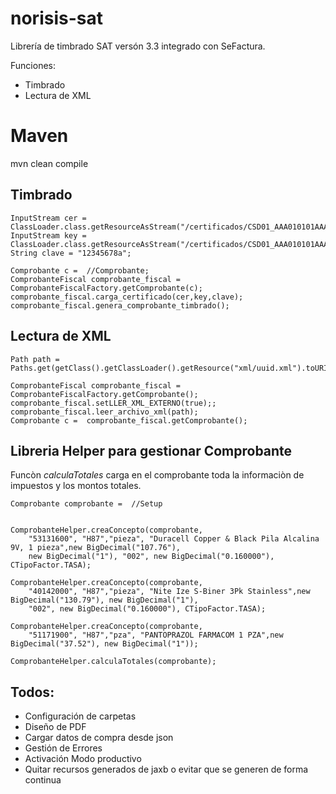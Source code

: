 # norisis-sat

Librería de timbrado SAT versón 3.3 integrado con SeFactura. 

Funciones:

- Timbrado
- Lectura de XML



# Maven


mvn clean compile

## Timbrado 

```
InputStream cer = ClassLoader.class.getResourceAsStream("/certificados/CSD01_AAA010101AAA.cer");
InputStream key = ClassLoader.class.getResourceAsStream("/certificados/CSD01_AAA010101AAA.key");
String clave = "12345678a";
	
Comprobante c =  //Comprobante;
ComprobanteFiscal comprobante_fiscal = ComprobanteFiscalFactory.getComprobante(c);
comprobante_fiscal.carga_certificado(cer,key,clave);
comprobante_fiscal.genera_comprobante_timbrado();		
```

## Lectura de XML

```
Path path =  Paths.get(getClass().getClassLoader().getResource("xml/uuid.xml").toURI());
    	
ComprobanteFiscal comprobante_fiscal = ComprobanteFiscalFactory.getComprobante();
comprobante_fiscal.setLLER_XML_EXTERNO(true);;
comprobante_fiscal.leer_archivo_xml(path);
Comprobante c =  comprobante_fiscal.getComprobante();
```

## Libreria Helper para gestionar Comprobante


Funcòn *calculaTotales* carga en el comprobante toda la informaciòn de impuestos y los montos totales. 

 
```
Comprobante comprobante =  //Setup
    	  
        
ComprobanteHelper.creaConcepto(comprobante, 
	"53131600", "H87","pieza", "Duracell Copper & Black Pila Alcalina 9V, 1 pieza",new BigDecimal("107.76"), 
	new BigDecimal("1"), "002", new BigDecimal("0.160000"), CTipoFactor.TASA);
        
ComprobanteHelper.creaConcepto(comprobante, 
	"40142000", "H87","pieza", "Nite Ize S-Biner 3Pk Stainless",new BigDecimal("130.79"), new BigDecimal("1"), 
	"002", new BigDecimal("0.160000"), CTipoFactor.TASA);

ComprobanteHelper.creaConcepto(comprobante, 
	"51171900", "H87","pza", "PANTOPRAZOL FARMACOM 1 PZA",new BigDecimal("37.52"), new BigDecimal("1"));        

ComprobanteHelper.calculaTotales(comprobante);

```

## Todos:

- Configuración de carpetas
- Diseño de PDF
- Cargar datos de compra desde json
- Gestión de Errores
- Activación Modo productivo
- Quitar recursos generados de jaxb o evitar que se generen de forma continua